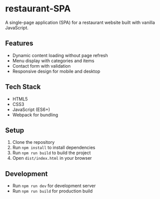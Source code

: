 # restaurant-SPA
A single-page application (SPA) for a restaurant website built with vanilla JavaScript.

## Features
- Dynamic content loading without page refresh
- Menu display with categories and items
- Contact form with validation
- Responsive design for mobile and desktop

## Tech Stack
- HTML5
- CSS3
- JavaScript (ES6+)
- Webpack for bundling

## Setup
1. Clone the repository
2. Run `npm install` to install dependencies
3. Run `npm run build` to build the project
4. Open `dist/index.html` in your browser

## Development
- Run `npm run dev` for development server
- Run `npm run build` for production build
